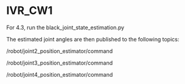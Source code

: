 # IVR_CW1

For 4.3, run the black_joint_state_estimation.py

The estimated joint angles are then published to the following topics:

/robot/joint2\_position\_estimator/command

/robot/joint3\_position\_estimator/command

/robot/joint4\_position\_estimator/command
